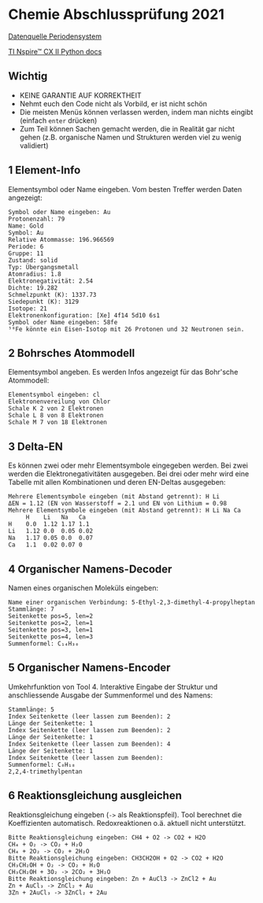 
# Chemie Abschlussprüfung 2021

[Datenquelle Periodensystem](https://www.data-explorer.com/data/)

[TI Nspire™ CX II Python docs](https://education.ti.com/en/products/calculators/graphing-calculators/ti-nspire-cx-ii-cx-ii-cas/programming-in-python)

## Wichtig
* KEINE GARANTIE AUF KORREKTHEIT
* Nehmt euch den Code nicht als Vorbild, er ist nicht schön
* Die meisten Menüs können verlassen werden, indem man nichts eingibt (einfach `enter` drücken)
* Zum Teil können Sachen gemacht werden, die in Realität gar nicht gehen (z.B. organische Namen und Strukturen werden viel zu wenig validiert)

## 1 Element-Info
Elementsymbol oder Name eingeben. Vom besten Treffer werden Daten angezeigt:
```
Symbol oder Name eingeben: Au
Protonenzahl: 79
Name: Gold
Symbol: Au
Relative Atommasse: 196.966569
Periode: 6
Gruppe: 11
Zustand: solid
Typ: Übergangsmetall
Atomradius: 1.8
Elektronegativität: 2.54
Dichte: 19.282
Schmelzpunkt (K): 1337.73
Siedepunkt (K): 3129
Isotope: 21
Elektronenkonfiguration: [Xe] 4f14 5d10 6s1
Symbol oder Name eingeben: 58fe
⁵⁸Fe könnte ein Eisen-Isotop mit 26 Protonen und 32 Neutronen sein.
```

## 2 Bohrsches Atommodell
Elementsymbol angeben. Es werden Infos angezeigt für das Bohr'sche Atommodell:
```
Elementsymbol eingeben: cl
Elektronenvereilung von Chlor
Schale K 2 von 2 Elektronen
Schale L 8 von 8 Elektronen
Schale M 7 von 18 Elektronen
```

## 3 Delta-EN
Es können zwei oder mehr Elementsymbole eingegeben werden. Bei zwei werden die Elektronegativitäten ausgegeben. Bei drei oder mehr wird eine Tabelle mit allen Kombinationen und deren EN-Deltas ausgegeben: 
```
Mehrere Elementsymbole eingeben (mit Abstand getrennt): H Li
ΔEN = 1.12 (EN von Wasserstoff = 2.1 und EN von Lithium = 0.98
Mehrere Elementsymbole eingeben (mit Abstand getrennt): H Li Na Ca
     H    Li   Na   Ca  
H    0.0  1.12 1.17 1.1 
Li   1.12 0.0  0.05 0.02
Na   1.17 0.05 0.0  0.07
Ca   1.1  0.02 0.07 0   
```

## 4 Organischer Namens-Decoder
Namen eines organischen Moleküls eingeben:
```
Name einer organischen Verbindung: 5-Ethyl-2,3-dimethyl-4-propylheptan
Stammlänge: 7
Seitenkette pos=5, len=2
Seitenkette pos=2, len=1
Seitenkette pos=3, len=1
Seitenkette pos=4, len=3
Summenformel: C₁₄H₃₀
```

## 5 Organischer Namens-Encoder
Umkehrfunktion von Tool 4. Interaktive Eingabe der Struktur und anschliessende Ausgabe der Summenformel und des Namens:
```
Stammlänge: 5
Index Seitenkette (leer lassen zum Beenden): 2
Länge der Seitenkette: 1
Index Seitenkette (leer lassen zum Beenden): 2
Länge der Seitenkette: 1
Index Seitenkette (leer lassen zum Beenden): 4
Länge der Seitenkette: 1
Index Seitenkette (leer lassen zum Beenden): 
Summenformel: C₈H₁₈
2,2,4-trimethylpentan
```

## 6 Reaktionsgleichung ausgleichen
Reaktionsgleichung eingeben (`->` als Reaktionspfeil). Tool berechnet die Koeffizienten automatisch. Redoxreaktionen o.ä. aktuell nicht unterstützt.
```
Bitte Reaktionsgleichung eingeben: CH4 + O2 -> CO2 + H2O
CH₄ + O₂ -> CO₂ + H₂O
CH₄ + 2O₂ -> CO₂ + 2H₂O
Bitte Reaktionsgleichung eingeben: CH3CH2OH + O2 -> CO2 + H2O
CH₃CH₂OH + O₂ -> CO₂ + H₂O
CH₃CH₂OH + 3O₂ -> 2CO₂ + 3H₂O
Bitte Reaktionsgleichung eingeben: Zn + AuCl3 -> ZnCl2 + Au
Zn + AuCl₃ -> ZnCl₂ + Au
3Zn + 2AuCl₃ -> 3ZnCl₂ + 2Au
```
